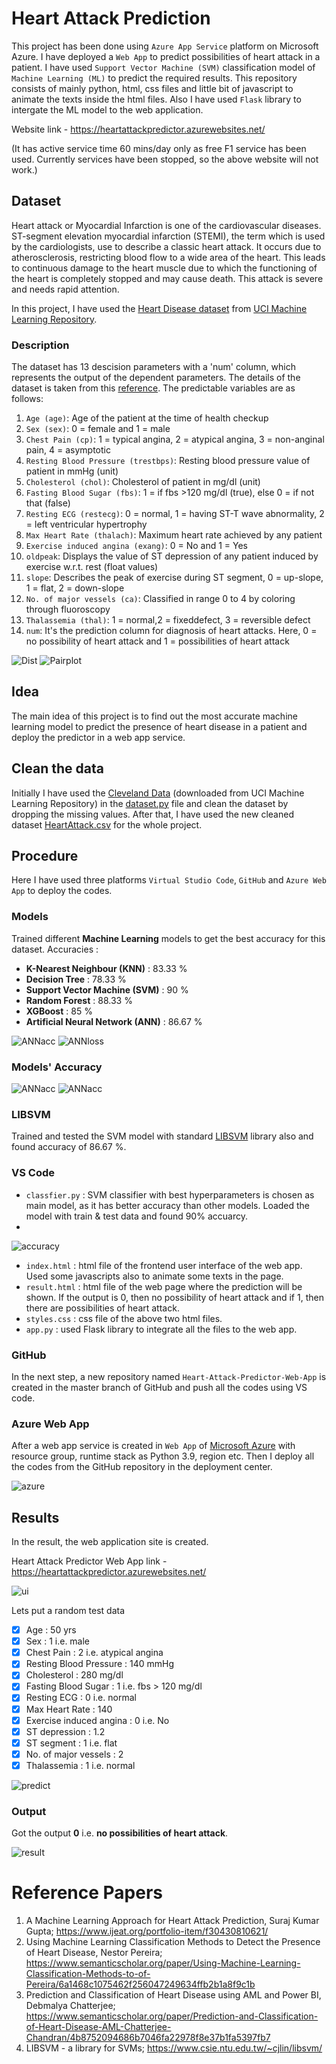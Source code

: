 # Heart Attack Prediction

This project has been done using `Azure App Service` platform on Microsoft Azure. I have deployed a `Web App` to predict possibilities of heart attack in a patient. I have used `Support Vector Machine (SVM)` classification model of `Machine Learning (ML)` to predict the required results. This repository consists of mainly python, html, css files and little bit of javascript to animate the texts inside the html files. Also I have used `Flask` library to intergate the ML model to the web application.

Website link - https://heartattackpredictor.azurewebsites.net/

(It has active service time 60 mins/day only as free F1 service has been used. Currently services have been stopped, so the above website will not work.)

## Dataset
Heart attack or Myocardial Infarction is one of the cardiovascular diseases. ST-segment elevation myocardial infarction (STEMI), the term which is used by the cardiologists, use to describe a classic heart attack. It occurs due to atherosclerosis, restricting blood flow to a wide area of the heart. This leads to continuous damage to the heart muscle due to which the functioning of the heart is completely stopped and may cause death. This attack is severe and needs rapid attention.

In this project, I have used the [Heart Disease dataset](https://archive.ics.uci.edu/ml/datasets/heart+disease) from [UCI Machine Learning Repository](https://archive.ics.uci.edu/ml/index.php). 

### Description
The dataset has 13 descision parameters with a 'num' column, which represents the output of the dependent parameters. The details of the dataset is taken from this [reference](https://www.ijeat.org/portfolio-item/f30430810621/). The predictable variables are as follows:

1. `Age (age)`: Age of the patient at the time of health checkup
2. `Sex (sex)`: 0 = female and 1 = male
3. `Chest Pain (cp)`: 1 = typical angina, 2 = atypical angina, 3 = non-anginal pain, 4 = asymptotic
4. `Resting Blood Pressure (trestbps)`: Resting blood pressure value of patient in mmHg (unit)
5. `Cholesterol (chol)`: Cholesterol of patient in mg/dl (unit)
6. `Fasting Blood Sugar (fbs)`: 1 = if fbs >120 mg/dl (true), else 0 = if not that (false)
7. `Resting ECG (restecg)`: 0 = normal, 1 = having ST-T wave abnormality, 2 = left ventricular hypertrophy
8. `Max Heart Rate (thalach)`: Maximum heart rate achieved by any patient
9. `Exercise induced angina (exang)`: 0 = No and 1 = Yes
10. `oldpeak`: Displays the value of ST depression of any patient induced by exercise w.r.t. rest (float values)
11. `slope`: Describes the peak of exercise during ST segment, 0 = up-slope, 1 = flat, 2 = down-slope
12. `No. of major vessels (ca)`: Classified in range 0 to 4 by coloring through fluoroscopy
13. `Thalassemia (thal)`: 1 = normal,2 = fixeddefect, 3 = reversible defect
14. `num`: It's the prediction column for diagnosis of heart attacks. Here, 0 = no possibility of heart attack and 1 = possibilities of heart attack

![Dist](https://github.com/Mainak21/Heart-Attack-Predictor-Web-App/blob/master/AllModelsOutput/PossibilityDistwithAge.png)
![Pairplot](https://github.com/Mainak21/Heart-Attack-Predictor-Web-App/blob/master/AllModelsOutput/Pairplot.png)

## Idea
The main idea of this project is to find out the most accurate machine learning model to predict the presence of heart disease in a patient and deploy the predictor in a web app service.

## Clean the data
Initially I have used the [Cleveland Data](https://github.com/Mainak21/Heart-Attack-Predictor-Web-App/blob/master/processed.cleveland.data) (downloaded from UCI Machine Learning Repository) in the [dataset.py](https://github.com/Mainak21/Heart-Attack-Predictor-Web-App/blob/master/dataset.py) file and clean the dataset by dropping the missing values. After that, I have used the new cleaned dataset [HeartAttack.csv](https://github.com/Mainak21/Heart-Attack-Predictor-Web-App/blob/master/HeartAttack.csv) for the whole project.

## Procedure
Here I have used three platforms `Virtual Studio Code`, `GitHub` and `Azure Web App` to deploy the codes.

### Models
Trained different **Machine Learning** models to get the best accuracy for this dataset.
Accuracies :
- **K-Nearest Neighbour (KNN)** : 83.33 %
- **Decision Tree** : 78.33 %
- **Support Vector Machine (SVM)** : 90 %
- **Random Forest** : 88.33 %
- **XGBoost** : 85 %
- **Artificial Neural Network (ANN)** : 86.67 %

![ANNacc](https://github.com/Mainak21/Heart-Attack-Predictor-Web-App/blob/master/AllModelsOutput/ANNmodelAccuracy.png)
![ANNloss](https://github.com/Mainak21/Heart-Attack-Predictor-Web-App/blob/master/AllModelsOutput/ANNmodelLoss.png)

### Models' Accuracy
![ANNacc](https://github.com/Mainak21/Heart-Attack-Predictor-Web-App/blob/master/AllModelsOutput/ModelAccuracy.png)
![ANNacc](https://github.com/Mainak21/Heart-Attack-Predictor-Web-App/blob/master/AllModelsOutput/AccuracyBarPlot.png)

### LIBSVM
Trained and tested the SVM model with standard [LIBSVM](https://www.csie.ntu.edu.tw/~cjlin/libsvm/) library also and found accuracy of 86.67 %.

### VS Code
- `classfier.py` : SVM classifier with best hyperparameters is chosen as main model, as it has better accuracy than other models. Loaded the model with train & test data and found 90% accuarcy.
- 
![accuracy](https://github.com/Mainak21/Heart-Attack-Predictor-Web-App/blob/master/project-screenshots/accuracy.png)

- `index.html` : html file of the frontend user interface of the web app. Used some javascripts also to animate some texts in the page.
- `result.html` : html file of the web page where the prediction will be shown. If the output is 0, then no possibility of heart attack and if 1, then there are possibilities of heart attack.
- `styles.css` : css file of the above two html files.
- `app.py` : used Flask library to integrate all the files to the web app.

### GitHub
In the next step, a new repository named `Heart-Attack-Predictor-Web-App` is created in the master branch of GitHub and push all the codes using VS code.

### Azure Web App
After a web app service is created in `Web App` of [Microsoft Azure](https://azure.microsoft.com/en-in/) with resource group, runtime stack as Python 3.9, region etc. Then I deploy all the codes from the GitHub repository in the deployment center.

![azure](https://github.com/Mainak21/Heart-Attack-Predictor-Web-App/blob/master/project-screenshots/azureappservice.png)

## Results
In the result, the web application site is created.

Heart Attack Predictor Web App link - https://heartattackpredictor.azurewebsites.net/

![ui](https://github.com/Mainak21/Heart-Attack-Predictor-Web-App/blob/master/project-screenshots/uipageup.png)

Lets put a random test data
- [x] Age : 50 yrs
- [x] Sex : 1 i.e. male
- [x] Chest Pain : 2 i.e. atypical angina
- [x] Resting Blood Pressure : 140 mmHg
- [x] Cholesterol : 280 mg/dl
- [x] Fasting Blood Sugar : 1 i.e. fbs > 120 mg/dl
- [x] Resting ECG : 0 i.e. normal
- [x] Max Heart Rate : 140
- [x] Exercise induced angina : 0 i.e. No
- [x] ST depression : 1.2 
- [x] ST segment : 1 i.e. flat
- [x] No. of major vessels : 2
- [x] Thalassemia : 1 i.e. normal

![predict](https://github.com/Mainak21/Heart-Attack-Predictor-Web-App/blob/master/project-screenshots/predict.png)

### Output

Got the output **0** i.e. **no possibilities of heart attack**.

![result](https://github.com/Mainak21/Heart-Attack-Predictor-Web-App/blob/master/project-screenshots/noattack.png)

# Reference Papers
1. A Machine Learning Approach for Heart Attack Prediction, Suraj Kumar Gupta; https://www.ijeat.org/portfolio-item/f30430810621/
2. Using Machine Learning Classification Methods to Detect the Presence of Heart Disease, Nestor Pereira; https://www.semanticscholar.org/paper/Using-Machine-Learning-Classification-Methods-to-of-Pereira/6a1468c1075462f256047249634ffb2b1a8f9c1b
3. Prediction and Classification of Heart Disease using AML and Power BI, Debmalya Chatterjee; https://www.semanticscholar.org/paper/Prediction-and-Classification-of-Heart-Disease-AML-Chatterjee-Chandran/4b8752094686b7046fa22978f8e37b1fa5397fb7
4. LIBSVM - a library for SVMs; https://www.csie.ntu.edu.tw/~cjlin/libsvm/
